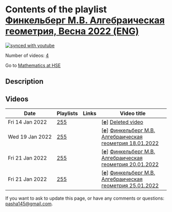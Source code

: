 # Contents of the playlist [Финкельберг М.В. Алгебраическая геометрия, Весна 2022 (ENG)](https://www.youtube.com/playlist?list=PLq3E5oubNNoCHSJ65rH3cju6BSR44iURV)

[![synced with youtube](https://img.shields.io/github/last-commit/mathphysschool/mathphysschool.github.io/autoupdate1?label=synced%20with%20youtube)](https://github.com/mathphysschool/mathphysschool.github.io/commits/autoupdate1)

Number of videos: [4](#videos)

Go to [Mathematics at HSE](../README.md)

## Description



## Videos

|Date|Playlists|Links|Video title|
|---|---|---|---|
| Fri&nbsp;14&nbsp;Jan&nbsp;2022 | [255](../playlists/255 "Финкельберг М.В. Алгебраическая геометрия, Весна 2022 (ENG)") |  | [[**e**](https://studio.youtube.com/video/o1b-o9JFSEI/edit "Edit")] [Deleted video](https://www.youtube.com/watch?v=o1b-o9JFSEI&list=PLq3E5oubNNoCHSJ65rH3cju6BSR44iURV "This video is unavailable.") |
| Wed&nbsp;19&nbsp;Jan&nbsp;2022 | [255](../playlists/255 "Финкельберг М.В. Алгебраическая геометрия, Весна 2022 (ENG)") |  | [[**e**](https://studio.youtube.com/video/1ct4cyY3nF0/edit "Edit")] [Финкельберг М.В. Алгебраическая геометрия 18.01.2022](https://www.youtube.com/watch?v=1ct4cyY3nF0&list=PLq3E5oubNNoCHSJ65rH3cju6BSR44iURV) |
| Fri&nbsp;21&nbsp;Jan&nbsp;2022 | [255](../playlists/255 "Финкельберг М.В. Алгебраическая геометрия, Весна 2022 (ENG)") |  | [[**e**](https://studio.youtube.com/video/aLdlHYCYaFI/edit "Edit")] [Финкельберг М.В. Алгебраическая геометрия 20.01.2022](https://www.youtube.com/watch?v=aLdlHYCYaFI&list=PLq3E5oubNNoCHSJ65rH3cju6BSR44iURV) |
| Fri&nbsp;21&nbsp;Jan&nbsp;2022 | [255](../playlists/255 "Финкельберг М.В. Алгебраическая геометрия, Весна 2022 (ENG)") |  | [[**e**](https://studio.youtube.com/video/aHVDs67G0kY/edit "Edit")] [Финкельберг М.В. Алгебраическая геометрия 25.01.2022](https://www.youtube.com/watch?v=aHVDs67G0kY&list=PLq3E5oubNNoCHSJ65rH3cju6BSR44iURV "&#34;Algebraic Geometry &#34; M.Finkelberg") |


 If you want to ask to update this page, or have any comments or questions: <pasha145@gmail.com>.